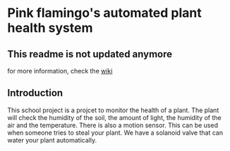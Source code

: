 
# Pink flamingo's automated plant health system

## This readme is not updated anymore

for more information, check the [wiki](https://github.com/Kwinnieprince/pink_flamingo/wiki)


## Introduction

This school project is a projcet to monitor the health of a plant.
The plant will check the humidity of the soil, the amount of light, the humidity of the air and the temperature. There is also a motion sensor. This can be used when someone tries to steal your plant.
We have a solanoid valve that can water your plant automatically.
